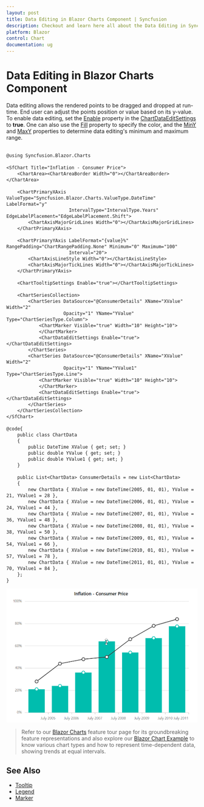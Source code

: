 ```yaml
---
layout: post
title: Data Editing in Blazor Charts Component | Syncfusion
description: Checkout and learn here all about the Data Editing in Syncfusion Blazor Charts component and much more.
platform: Blazor
control: Chart
documentation: ug
---
```


# Data Editing in Blazor Charts Component

Data editing allows the rendered points to be dragged and dropped at run-time. End user can adjust the points position or value based on its y-value. To enable data editing, set the [Enable](https://help.syncfusion.com/cr/blazor/Syncfusion.Blazor.Charts.ChartDataEditSettings.html#Syncfusion_Blazor_Charts_ChartDataEditSettings_Enable) property in the [ChartDataEditSettings](https://help.syncfusion.com/cr/blazor/Syncfusion.Blazor.Charts.ChartSeries.html#Syncfusion_Blazor_Charts_ChartSeries_ChartDataEditSettings) to **true**. One can also use the [Fill](https://help.syncfusion.com/cr/blazor/Syncfusion.Blazor.Charts.ChartDataEditSettings.html#Syncfusion_Blazor_Charts_ChartDataEditSettings_Fill) property to specify the color, and the [MinY](https://help.syncfusion.com/cr/blazor/Syncfusion.Blazor.Charts.ChartDataEditSettings.html#Syncfusion_Blazor_Charts_ChartDataEditSettings_MinY) and [MaxY](https://help.syncfusion.com/cr/blazor/Syncfusion.Blazor.Charts.ChartDataEditSettings.html#Syncfusion_Blazor_Charts_ChartDataEditSettings_MaxY) properties to determine data editing's minimum and maximum range.

```cshtml

@using Syncfusion.Blazor.Charts

<SfChart Title="Inflation - Consumer Price">
    <ChartArea><ChartAreaBorder Width="0"></ChartAreaBorder></ChartArea>

    <ChartPrimaryXAxis ValueType="Syncfusion.Blazor.Charts.ValueType.DateTime" LabelFormat="y"
                       IntervalType="IntervalType.Years" EdgeLabelPlacement="EdgeLabelPlacement.Shift">
        <ChartAxisMajorGridLines Width="0"></ChartAxisMajorGridLines>
    </ChartPrimaryXAxis>

    <ChartPrimaryYAxis LabelFormat="{value}%" RangePadding="ChartRangePadding.None" Minimum="0" Maximum="100"
                       Interval="20">
        <ChartAxisLineStyle Width="0"></ChartAxisLineStyle>
        <ChartAxisMajorTickLines Width="0"></ChartAxisMajorTickLines>
    </ChartPrimaryYAxis>

    <ChartTooltipSettings Enable="true"></ChartTooltipSettings>

    <ChartSeriesCollection>
        <ChartSeries DataSource="@ConsumerDetails" XName="XValue" Width="2"
                     Opacity="1" YName="YValue" Type="ChartSeriesType.Column">
            <ChartMarker Visible="true" Width="10" Height="10">
            </ChartMarker>
            <ChartDataEditSettings Enable="true"></ChartDataEditSettings>
        </ChartSeries>
        <ChartSeries DataSource="@ConsumerDetails" XName="XValue" Width="2"
                     Opacity="1" YName="YValue1" Type="ChartSeriesType.Line">
            <ChartMarker Visible="true" Width="10" Height="10">
            </ChartMarker>
            <ChartDataEditSettings Enable="true"></ChartDataEditSettings>
        </ChartSeries>
    </ChartSeriesCollection>
</SfChart>

@code{
    public class ChartData
    {
        public DateTime XValue { get; set; }
        public double YValue { get; set; }
        public double YValue1 { get; set; }
    }
	
    public List<ChartData> ConsumerDetails = new List<ChartData>
	{
        new ChartData { XValue = new DateTime(2005, 01, 01), YValue = 21, YValue1 = 28 },
        new ChartData { XValue = new DateTime(2006, 01, 01), YValue = 24, YValue1 = 44 },
        new ChartData { XValue = new DateTime(2007, 01, 01), YValue = 36, YValue1 = 48 },
        new ChartData { XValue = new DateTime(2008, 01, 01), YValue = 38, YValue1 = 50 },
        new ChartData { XValue = new DateTime(2009, 01, 01), YValue = 54, YValue1 = 66 },
        new ChartData { XValue = new DateTime(2010, 01, 01), YValue = 57, YValue1 = 78 },
        new ChartData { XValue = new DateTime(2011, 01, 01), YValue = 70, YValue1 = 84 },
    };
}

```

![Data editing in chart](images/data-editing/data-editing-razor.png)

> Refer to our [Blazor Charts](https://www.syncfusion.com/blazor-components/blazor-charts) feature tour page for its groundbreaking feature representations and also explore our [Blazor Chart Example](https://blazor.syncfusion.com/demos/chart/line?theme=bootstrap4) to know various chart types and how to represent time-dependent data, showing trends at equal intervals.

## See Also

* [Tooltip](./tool-tip)
* [Legend](./legend)
* [Marker](./data-markers)